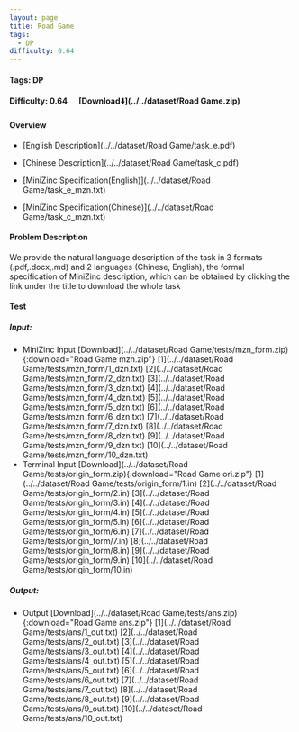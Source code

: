 ```yaml
---
layout: page
title: Road Game
tags:
  - DP
difficulty: 0.64
---
```


#### Tags: DP
#### Difficulty: 0.64 &nbsp;&nbsp;&nbsp;&nbsp; [Download⬇️](../../dataset/Road Game.zip)
#### Overview
- [English Description](../../dataset/Road Game/task_e.pdf)
- [Chinese Description](../../dataset/Road Game/task_c.pdf)
- [MiniZinc Specification(English)](../../dataset/Road Game/task_e_mzn.txt)

- [MiniZinc Specification(Chinese)](../../dataset/Road Game/task_c_mzn.txt)

#### Problem Description
We provide the natural language description of the task in 3 formats (.pdf,.docx,.md) and 2 languages (Chinese, English), the formal specification of MiniZinc description, which can be obtained by clicking the link under the title to download the whole task
#### Test
##### Input:
- MiniZinc Input [Download](../../dataset/Road Game/tests/mzn_form.zip){:download="Road Game mzn.zip"} [1](../../dataset/Road Game/tests/mzn_form/1_dzn.txt) [2](../../dataset/Road Game/tests/mzn_form/2_dzn.txt) [3](../../dataset/Road Game/tests/mzn_form/3_dzn.txt) [4](../../dataset/Road Game/tests/mzn_form/4_dzn.txt) [5](../../dataset/Road Game/tests/mzn_form/5_dzn.txt) [6](../../dataset/Road Game/tests/mzn_form/6_dzn.txt) [7](../../dataset/Road Game/tests/mzn_form/7_dzn.txt) [8](../../dataset/Road Game/tests/mzn_form/8_dzn.txt) [9](../../dataset/Road Game/tests/mzn_form/9_dzn.txt) [10](../../dataset/Road Game/tests/mzn_form/10_dzn.txt) 
- Terminal Input [Download](../../dataset/Road Game/tests/origin_form.zip){:download="Road Game ori.zip"} [1](../../dataset/Road Game/tests/origin_form/1.in) [2](../../dataset/Road Game/tests/origin_form/2.in) [3](../../dataset/Road Game/tests/origin_form/3.in) [4](../../dataset/Road Game/tests/origin_form/4.in) [5](../../dataset/Road Game/tests/origin_form/5.in) [6](../../dataset/Road Game/tests/origin_form/6.in) [7](../../dataset/Road Game/tests/origin_form/7.in) [8](../../dataset/Road Game/tests/origin_form/8.in) [9](../../dataset/Road Game/tests/origin_form/9.in) [10](../../dataset/Road Game/tests/origin_form/10.in) 

##### Output:
- Output [Download](../../dataset/Road Game/tests/ans.zip){:download="Road Game ans.zip"} [1](../../dataset/Road Game/tests/ans/1_out.txt) [2](../../dataset/Road Game/tests/ans/2_out.txt) [3](../../dataset/Road Game/tests/ans/3_out.txt) [4](../../dataset/Road Game/tests/ans/4_out.txt) [5](../../dataset/Road Game/tests/ans/5_out.txt) [6](../../dataset/Road Game/tests/ans/6_out.txt) [7](../../dataset/Road Game/tests/ans/7_out.txt) [8](../../dataset/Road Game/tests/ans/8_out.txt) [9](../../dataset/Road Game/tests/ans/9_out.txt) [10](../../dataset/Road Game/tests/ans/10_out.txt) 

